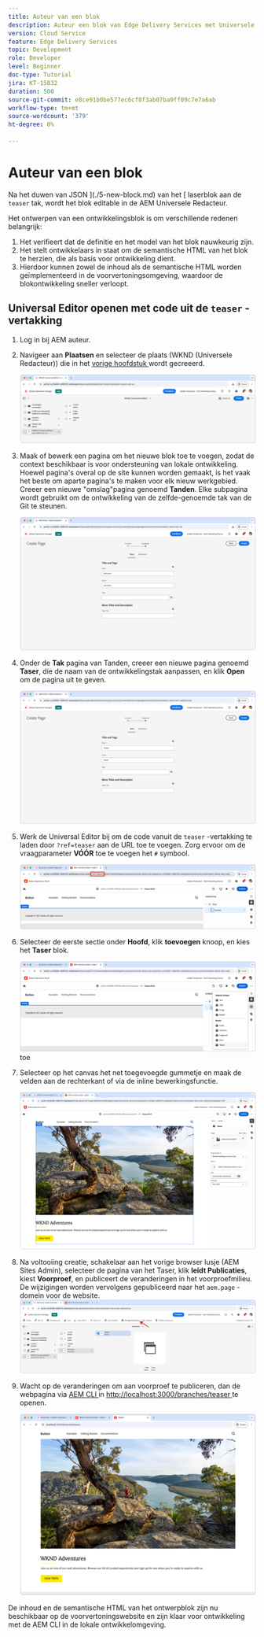 ```yaml
---
title: Auteur van een blok
description: Auteur een blok van Edge Delivery Services met Universele Redacteur.
version: Cloud Service
feature: Edge Delivery Services
topic: Development
role: Developer
level: Beginner
doc-type: Tutorial
jira: KT-15832
duration: 500
source-git-commit: e8ce91b0be577ec6cf8f3ab07ba9ff09c7e7a6ab
workflow-type: tm+mt
source-wordcount: '379'
ht-degree: 0%

---
```



# Auteur van een blok

Na het duwen van JSON ](./5-new-block.md) van het [ laserblok aan de `teaser` tak, wordt het blok editable in de AEM Universele Redacteur.

Het ontwerpen van een ontwikkelingsblok is om verschillende redenen belangrijk:

1. Het verifieert dat de definitie en het model van het blok nauwkeurig zijn.
1. Het stelt ontwikkelaars in staat om de semantische HTML van het blok te herzien, die als basis voor ontwikkeling dient.
1. Hierdoor kunnen zowel de inhoud als de semantische HTML worden geïmplementeerd in de voorvertoningsomgeving, waardoor de blokontwikkeling sneller verloopt.

## Universal Editor openen met code uit de `teaser` -vertakking

1. Log in bij AEM auteur.
2. Navigeer aan **Plaatsen** en selecteer de plaats (WKND (Universele Redacteur)) die in het [ vorige hoofdstuk ](./2-new-aem-site.md) wordt gecreeerd.

   ![AEM Sites](./assets/6-author-block/open-new-site.png)

3. Maak of bewerk een pagina om het nieuwe blok toe te voegen, zodat de context beschikbaar is voor ondersteuning van lokale ontwikkeling. Hoewel pagina&#39;s overal op de site kunnen worden gemaakt, is het vaak het beste om aparte pagina&#39;s te maken voor elk nieuw werkgebied. Creeer een nieuwe &quot;omslag&quot;pagina genoemd **Tanden**. Elke subpagina wordt gebruikt om de ontwikkeling van de zelfde-genoemde tak van de Git te steunen.

   ![ AEM Sites - creeer de pagina van Tanden ](./assets/6-author-block/branches-page-3.png)

4. Onder de **Tak** pagina van Tanden, creeer een nieuwe pagina genoemd **Taser**, die de naam van de ontwikkelingstak aanpassen, en klik **Open** om de pagina uit te geven.

   ![ AEM Sites - creeer de pagina van het Taser ](./assets/6-author-block/teaser-page-3.png)

5. Werk de Universal Editor bij om de code vanuit de `teaser` -vertakking te laden door `?ref=teaser` aan de URL toe te voegen. Zorg ervoor om de vraagparameter **VÓÓR** toe te voegen het `#` symbool.

   ![ Universele Redacteur - de Uitgezochte lasertak ](./assets/6-author-block/select-branch.png)

6. Selecteer de eerste sectie onder **Hoofd**, klik **toevoegen** knoop, en kies het **Taser** blok.

   ![ Universele Redacteur - voeg Blok ](./assets/6-author-block/add-teaser-2.png) toe

7. Selecteer op het canvas het net toegevoegde gummetje en maak de velden aan de rechterkant of via de inline bewerkingsfunctie.

   ![ Universele Redacteur - het Blok van de Auteur ](./assets/6-author-block/author-block.png)

8. Na voltooiing creatie, schakelaar aan het vorige browser lusje (AEM Sites Admin), selecteer de pagina van het Taser, klik **leidt Publicaties**, kiest **Voorproef**, en publiceert de veranderingen in het voorproefmilieu. De wijzigingen worden vervolgens gepubliceerd naar het `aem.page` -domein voor de website.
   ![ AEM Sites - Publish of Voorproef ](./assets/6-author-block/publish-to-preview.png)

9. Wacht op de veranderingen om aan voorproef te publiceren, dan de webpagina via [ AEM CLI ](./3-local-development-environment.md#install-the-aem-cli) in [ http://localhost:3000/branches/teaser ](http://localhost:3000/branches/teaser) te openen.

   ![ Lokale Plaats - verfrist zich ](./assets/6-author-block/preview.png)

De inhoud en de semantische HTML van het ontwerpblok zijn nu beschikbaar op de voorvertoningswebsite en zijn klaar voor ontwikkeling met de AEM CLI in de lokale ontwikkelomgeving.
